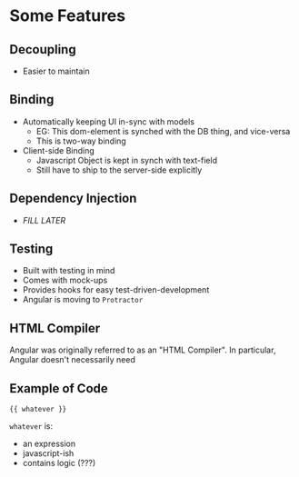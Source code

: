 # Some Features

## Decoupling

* Easier to maintain


## Binding

* Automatically keeping UI in-sync with models
  * EG: This dom-element is synched with the DB thing, and vice-versa
  * This is two-way binding
* Client-side Binding
  * Javascript Object is kept in synch with text-field
  * Still have to ship to the server-side explicitly

## Dependency Injection

* *FILL LATER*

## Testing

* Built with testing in mind
* Comes with mock-ups
* Provides hooks for easy test-driven-development
* Angular is moving to `Protractor`

## HTML Compiler

Angular was originally referred to as an "HTML Compiler". In particular, Angular
doesn't necessarily need 

## Example of Code

`{{ whatever }}`

`whatever` is:

* an expression
* javascript-ish
* contains logic (???)
